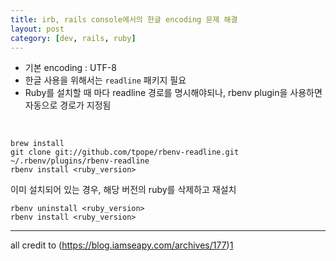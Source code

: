 ```yaml
---
title: irb, rails console에서의 한글 encoding 문제 해결
layout: post
category: [dev, rails, ruby]
--- 
```




- 기본 encoding : UTF-8
- 한글 사용을 위해서는 `readline` 패키지 필요
- Ruby를 설치할 때 마다 readline 경로를 명시해야되나, rbenv plugin을 사용하면 자동으로 경로가 지정됨


<br>

    brew install
    git clone git://github.com/tpope/rbenv-readline.git ~/.rbenv/plugins/rbenv-readline
    rbenv install <ruby_version>



이미 설치되어 있는 경우, 해당 버전의 ruby를 삭제하고 재설치

    rbenv uninstall <ruby_version>
    rbenv install <ruby_version>



---

all credit to (https://blog.iamseapy.com/archives/177)[1]

[1]: https://blog.iamseapy.com/archives/177
